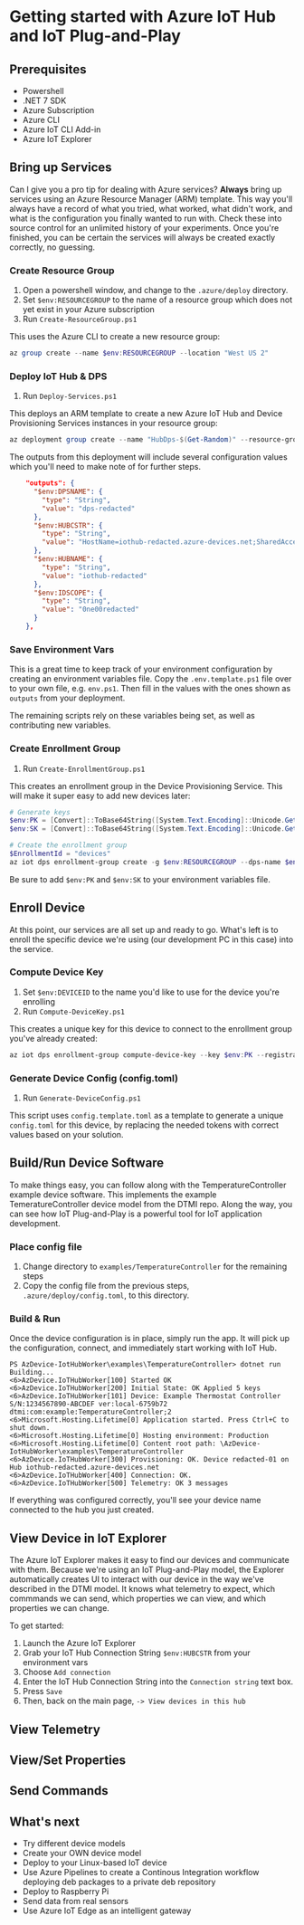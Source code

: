 # Getting started with Azure IoT Hub and IoT Plug-and-Play

## Prerequisites

* Powershell
* .NET 7 SDK
* Azure Subscription
* Azure CLI
* Azure IoT CLI Add-in
* Azure IoT Explorer

## Bring up Services

Can I give you a pro tip for dealing with Azure services? **Always** bring up services
using an Azure Resource Manager (ARM) template. This way you'll always have a record
of what you tried, what worked, what didn't work, and what is the configuration you
finally wanted to run with. Check these into source control for an unlimited history
of your experiments. Once you're finished, you can be certain the services will
always be created exactly correctly, no guessing.

### Create Resource Group

1. Open a powershell window, and change to the `.azure/deploy` directory.
2. Set `$env:RESOURCEGROUP` to the name of a resource group which does not yet exist in your Azure subscription
3. Run `Create-ResourceGroup.ps1`

This uses the Azure CLI to create a new resource group:
```powershell
az group create --name $env:RESOURCEGROUP --location "West US 2"
```

### Deploy IoT Hub & DPS

1. Run `Deploy-Services.ps1`

This deploys an ARM template to create a new Azure IoT Hub and Device Provisioning Services instances 
in your resource group:
```powershell
az deployment group create --name "HubDps-$(Get-Random)" --resource-group $env:RESOURCEGROUP --template-file "azuredeploy.json"
```

The outputs from this deployment will include several configuration values which you'll
need to make note of for further steps.

```json
    "outputs": {
      "$env:DPSNAME": {
        "type": "String",
        "value": "dps-redacted"
      },
      "$env:HUBCSTR": {
        "type": "String",
        "value": "HostName=iothub-redacted.azure-devices.net;SharedAccessKeyName=iothubowner;SharedAccessKey=redacted/redacted="
      },
      "$env:HUBNAME": {
        "type": "String",
        "value": "iothub-redacted"
      },
      "$env:IDSCOPE": {
        "type": "String",
        "value": "0ne00redacted"
      }
    },
```

### Save Environment Vars

This is a great time to keep track of your environment configuration by creating an 
environment variables file. Copy the `.env.template.ps1` file over to your own file,
e.g. `env.ps1`. Then fill in the values with the ones shown as `outputs` from your
deployment.

The remaining scripts rely on these variables being set, as well as contributing
new variables.

### Create Enrollment Group

1. Run `Create-EnrollmentGroup.ps1` 

This creates an enrollment group in the Device Provisioning Service. This will make
it super easy to add new devices later:
```powershell
# Generate keys
$env:PK = [Convert]::ToBase64String([System.Text.Encoding]::Unicode.GetBytes("$(Get-Random)/$(Get-Random)"))
$env:SK = [Convert]::ToBase64String([System.Text.Encoding]::Unicode.GetBytes("$(Get-Random)/$(Get-Random)"))

# Create the enrollment group
$EnrollmentId = "devices"
az iot dps enrollment-group create -g $env:RESOURCEGROUP --dps-name $env:DPSNAME --enrollment-id $EnrollmentId --primary-key $env:PK --secondary-key $env:SK
```

Be sure to add `$env:PK` and `$env:SK` to your environment variables file.

## Enroll Device

At this point, our services are all set up and ready to go. What's left is to enroll the specific device
we're using (our development PC in this case) into the service.

### Compute Device Key

1. Set `$env:DEVICEID` to the name you'd like to use for the device you're enrolling
2. Run `Compute-DeviceKey.ps1`

This creates a unique key for this device to connect to the enrollment group you've already
created:
```powershell
az iot dps enrollment-group compute-device-key --key $env:PK --registration-id $env:DEVICEID
```

### Generate Device Config (config.toml)

1. Run `Generate-DeviceConfig.ps1`

This script uses `config.template.toml` as a template to generate a unique `config.toml` for this device,
by replacing the needed tokens with correct values based on your solution.

## Build/Run Device Software

To make things easy, you can follow along with the TemperatureController example device software.
This implements the example TemeratureController device model from the DTMI repo.
Along the way, you can see how IoT Plug-and-Play is a powerful tool for IoT application
development.

### Place config file

1. Change directory to `examples/TemperatureController` for the remaining steps
2. Copy the config file from the previous steps, `.azure/deploy/config.toml`, to this directory.

### Build & Run

Once the device configuration is in place, simply run the app. It will pick up the configuration,
connect, and immediately start working with IoT Hub.

```
PS AzDevice-IotHubWorker\examples\TemperatureController> dotnet run
Building...
<6>AzDevice.IoTHubWorker[100] Started OK
<6>AzDevice.IoTHubWorker[200] Initial State: OK Applied 5 keys
<6>AzDevice.IoTHubWorker[101] Device: Example Thermostat Controller S/N:1234567890-ABCDEF ver:local-6759b72 dtmi:com:example:TemperatureController;2
<6>Microsoft.Hosting.Lifetime[0] Application started. Press Ctrl+C to shut down.
<6>Microsoft.Hosting.Lifetime[0] Hosting environment: Production
<6>Microsoft.Hosting.Lifetime[0] Content root path: \AzDevice-IotHubWorker\examples\TemperatureController
<6>AzDevice.IoTHubWorker[300] Provisioning: OK. Device redacted-01 on Hub iothub-redacted.azure-devices.net
<6>AzDevice.IoTHubWorker[400] Connection: OK.
<6>AzDevice.IoTHubWorker[500] Telemetry: OK 3 messages
```

If everything was configured correctly, you'll see your device name connected to the hub you just created.

## View Device in IoT Explorer

The Azure IoT Explorer makes it easy to find our devices and communicate with them. Because we're using
an IoT Plug-and-Play model, the Explorer automatically creates UI to interact with our device in the
way we've described in the DTMI model. It knows what telemetry to expect, which commmands we can send,
which properties we can view, and which properties we can change.

To get started:

1. Launch the Azure IoT Explorer
2. Grab your IoT Hub Connection String `$env:HUBCSTR` from your environment vars
3. Choose `Add connection`
4. Enter the IoT Hub Connection String into the `Connection string` text box.
5. Press `Save`
6. Then, back on the main page, `-> View devices in this hub`

## View Telemetry

## View/Set Properties

## Send Commands

## What's next

* Try different device models
* Create your OWN device model
* Deploy to your Linux-based IoT device
* Use Azure Pipelines to create a Continous Integration workflow deploying deb packages to a private deb repository
* Deploy to Raspberry Pi
* Send data from real sensors
* Use Azure IoT Edge as an intelligent gateway